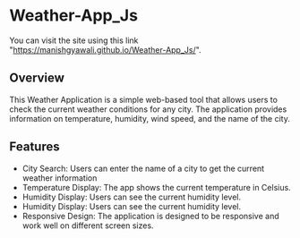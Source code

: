 # Weather-App_Js

You can visit the site using this link "https://manishgyawali.github.io/Weather-App_Js/".

## Overview

This Weather Application is a simple web-based tool that allows users to check the current weather conditions for any city. The application provides information on temperature, humidity, wind speed, and the name of the city.
## Features

- City Search: Users can enter the name of a city to get the current weather information
- Temperature Display: The app shows the current temperature in Celsius.
- Humidity Display: Users can see the current humidity level.
- Humidity Display: Users can see the current humidity level.
- Responsive Design: The application is designed to be responsive and work well on different screen sizes.
